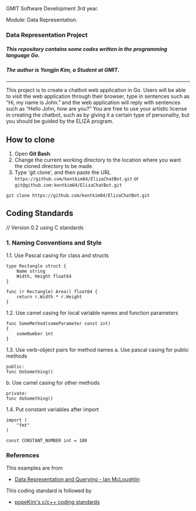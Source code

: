 GMIT Software Development 3rd year.

Module: Data Representation.

### Data Representation Project
##### This repository contains some codes written in the programming language Go.
##### The author is Yongjin Kim, a Student at GMIT.
---
This project is to create a chatbot web application in Go. Users will be able to visit the web application through their browser, type in sentences such as “Hi, my name is John.” and the web application will reply with sentences such as “Hello John, how are you?” You are free to use your artistic license in creating the chatbot, such as by giving it a certain type of personality, but you should be guided by the ELIZA program.

## How to clone
1. Open **Git Bash**.
2. Change the current working directory to the location where you want the cloned directory to be made.
3. Type 'git clone', and then paste the URL `https://github.com/kentkim84/ElizaChatBot.git` or `git@github.com:kentkim84/ElizaChatBot.git`
```
git clone https://github.com/kentkim84/ElizaChatBot.git
```
## Coding Standards
// Version 0.2 using C standards

### 1. Naming Conventions and Style
1.1. Use Pascal casing for class and structs
    
    type Rectangle struct {
        Name string
        Width, Height float64
    }

    func (r Rectangle) Area() float64 {
        return r.Width * r.Height
    }

1.2. Use camel casing for local variable names and function parameters
    
    func SomeMethod(someParameter const int)
    {
        someNumber int
    }

1.3. Use verb-object pairs for method names
a.	Use pascal casing for public methods
        
    public:
    func DoSomething()

b.	Use camel casing for other methods
        
    private:
    func doSomething()

1.4. Put constant variables after import

    import (
        "fmt"
    )

    const CONSTANT_NUMBER int = 100

### References
This examples are from
* [Data Representation and Querying - Ian McLoughlin](https://data-representation.github.io/problems/go-web-applications.html)

This coding standard is followed by
* [popeKim's c/c++ coding standards](https://docs.google.com/document/d/1cT8EPgMXe0eopeHvwuFmbHG4TJr5kUmcovkr5irQZmo/edit#heading=h.r2n9mhxbh2gg)